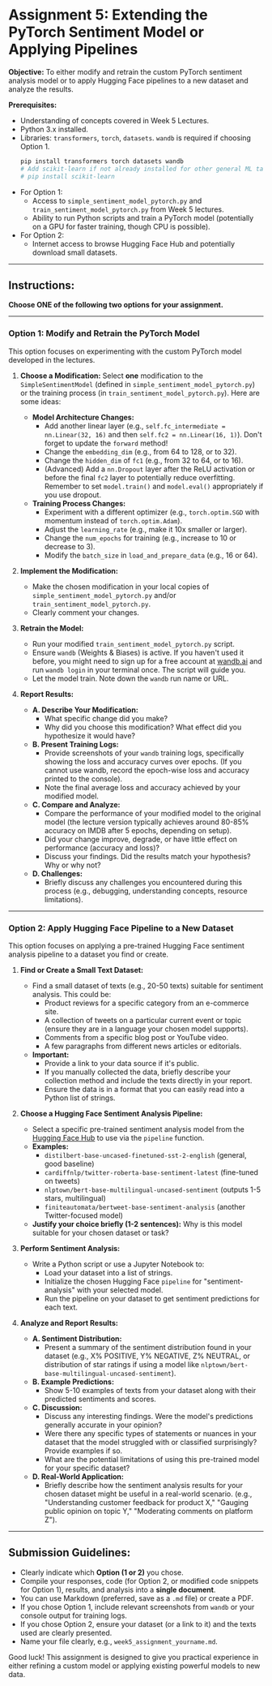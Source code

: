 # Assignment 5: Extending the PyTorch Sentiment Model or Applying Pipelines

**Objective:** To either modify and retrain the custom PyTorch sentiment analysis model or to apply Hugging Face pipelines to a new dataset and analyze the results.

**Prerequisites:**
*   Understanding of concepts covered in Week 5 Lectures.
*   Python 3.x installed.
*   Libraries: `transformers`, `torch`, `datasets`. `wandb` is required if choosing Option 1.
    ```bash
    pip install transformers torch datasets wandb
    # Add scikit-learn if not already installed for other general ML tasks
    # pip install scikit-learn 
    ```
*   For Option 1:
    *   Access to `simple_sentiment_model_pytorch.py` and `train_sentiment_model_pytorch.py` from Week 5 lectures.
    *   Ability to run Python scripts and train a PyTorch model (potentially on a GPU for faster training, though CPU is possible).
*   For Option 2:
    *   Internet access to browse Hugging Face Hub and potentially download small datasets.

---

## Instructions:

**Choose ONE of the following two options for your assignment.**

---

### Option 1: Modify and Retrain the PyTorch Model

This option focuses on experimenting with the custom PyTorch model developed in the lectures.

1.  **Choose a Modification:**
    Select **one** modification to the `SimpleSentimentModel` (defined in `simple_sentiment_model_pytorch.py`) or the training process (in `train_sentiment_model_pytorch.py`). Here are some ideas:
    *   **Model Architecture Changes:**
        *   Add another linear layer (e.g., `self.fc_intermediate = nn.Linear(32, 16)` and then `self.fc2 = nn.Linear(16, 1)`). Don't forget to update the `forward` method!
        *   Change the `embedding_dim` (e.g., from 64 to 128, or to 32).
        *   Change the `hidden_dim` of `fc1` (e.g., from 32 to 64, or to 16).
        *   (Advanced) Add a `nn.Dropout` layer after the ReLU activation or before the final `fc2` layer to potentially reduce overfitting. Remember to set `model.train()` and `model.eval()` appropriately if you use dropout.
    *   **Training Process Changes:**
        *   Experiment with a different optimizer (e.g., `torch.optim.SGD` with momentum instead of `torch.optim.Adam`).
        *   Adjust the `learning_rate` (e.g., make it 10x smaller or larger).
        *   Change the `num_epochs` for training (e.g., increase to 10 or decrease to 3).
        *   Modify the `batch_size` in `load_and_prepare_data` (e.g., 16 or 64).

2.  **Implement the Modification:**
    *   Make the chosen modification in your local copies of `simple_sentiment_model_pytorch.py` and/or `train_sentiment_model_pytorch.py`.
    *   Clearly comment your changes.

3.  **Retrain the Model:**
    *   Run your modified `train_sentiment_model_pytorch.py` script.
    *   Ensure `wandb` (Weights & Biases) is active. If you haven't used it before, you might need to sign up for a free account at [wandb.ai](https://wandb.ai) and run `wandb login` in your terminal once. The script will guide you.
    *   Let the model train. Note down the `wandb` run name or URL.

4.  **Report Results:**
    *   **A. Describe Your Modification:**
        *   What specific change did you make?
        *   Why did you choose this modification? What effect did you hypothesize it would have?
    *   **B. Present Training Logs:**
        *   Provide screenshots of your `wandb` training logs, specifically showing the loss and accuracy curves over epochs. (If you cannot use wandb, record the epoch-wise loss and accuracy printed to the console).
        *   Note the final average loss and accuracy achieved by your modified model.
    *   **C. Compare and Analyze:**
        *   Compare the performance of your modified model to the original model (the lecture version typically achieves around 80-85% accuracy on IMDB after 5 epochs, depending on setup).
        *   Did your change improve, degrade, or have little effect on performance (accuracy and loss)?
        *   Discuss your findings. Did the results match your hypothesis? Why or why not?
    *   **D. Challenges:**
        *   Briefly discuss any challenges you encountered during this process (e.g., debugging, understanding concepts, resource limitations).

---

### Option 2: Apply Hugging Face Pipeline to a New Dataset

This option focuses on applying a pre-trained Hugging Face sentiment analysis pipeline to a dataset you find or create.

1.  **Find or Create a Small Text Dataset:**
    *   Find a small dataset of texts (e.g., 20-50 texts) suitable for sentiment analysis. This could be:
        *   Product reviews for a specific category from an e-commerce site.
        *   A collection of tweets on a particular current event or topic (ensure they are in a language your chosen model supports).
        *   Comments from a specific blog post or YouTube video.
        *   A few paragraphs from different news articles or editorials.
    *   **Important:**
        *   Provide a link to your data source if it's public.
        *   If you manually collected the data, briefly describe your collection method and include the texts directly in your report.
        *   Ensure the data is in a format that you can easily read into a Python list of strings.

2.  **Choose a Hugging Face Sentiment Analysis Pipeline:**
    *   Select a specific pre-trained sentiment analysis model from the [Hugging Face Hub](https://huggingface.co/models?pipeline_tag=text-classification&sort=downloads&filter=sentiment-analysis) to use via the `pipeline` function.
    *   **Examples:**
        *   `distilbert-base-uncased-finetuned-sst-2-english` (general, good baseline)
        *   `cardiffnlp/twitter-roberta-base-sentiment-latest` (fine-tuned on tweets)
        *   `nlptown/bert-base-multilingual-uncased-sentiment` (outputs 1-5 stars, multilingual)
        *   `finiteautomata/bertweet-base-sentiment-analysis` (another Twitter-focused model)
    *   **Justify your choice briefly (1-2 sentences):** Why is this model suitable for your chosen dataset or task?

3.  **Perform Sentiment Analysis:**
    *   Write a Python script or use a Jupyter Notebook to:
        *   Load your dataset into a list of strings.
        *   Initialize the chosen Hugging Face `pipeline` for "sentiment-analysis" with your selected model.
        *   Run the pipeline on your dataset to get sentiment predictions for each text.

4.  **Analyze and Report Results:**
    *   **A. Sentiment Distribution:**
        *   Present a summary of the sentiment distribution found in your dataset (e.g., X% POSITIVE, Y% NEGATIVE, Z% NEUTRAL, or distribution of star ratings if using a model like `nlptown/bert-base-multilingual-uncased-sentiment`).
    *   **B. Example Predictions:**
        *   Show 5-10 examples of texts from your dataset along with their predicted sentiments and scores.
    *   **C. Discussion:**
        *   Discuss any interesting findings. Were the model's predictions generally accurate in your opinion?
        *   Were there any specific types of statements or nuances in your dataset that the model struggled with or classified surprisingly? Provide examples if so.
        *   What are the potential limitations of using this pre-trained model for your specific dataset?
    *   **D. Real-World Application:**
        *   Briefly describe how the sentiment analysis results for your chosen dataset might be useful in a real-world scenario. (e.g., "Understanding customer feedback for product X," "Gauging public opinion on topic Y," "Moderating comments on platform Z").

---

## Submission Guidelines:

*   Clearly indicate which **Option (1 or 2)** you chose.
*   Compile your responses, code (for Option 2, or modified code snippets for Option 1), results, and analysis into a **single document**.
*   You can use Markdown (preferred, save as a `.md` file) or create a PDF.
*   If you chose Option 1, include relevant screenshots from `wandb` or your console output for training logs.
*   If you chose Option 2, ensure your dataset (or a link to it) and the texts used are clearly presented.
*   Name your file clearly, e.g., `week5_assignment_yourname.md`.

Good luck! This assignment is designed to give you practical experience in either refining a custom model or applying existing powerful models to new data.
